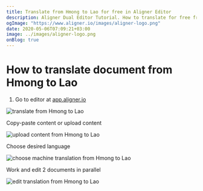 ```yaml
---
title: Translate from Hmong to Lao for free in Aligner Editor
description: Aligner Dual Editor Tutorial. How to translate for free from Hmong to Lao. Aligner is multilingual document management platform. 
ogImage: "https://www.aligner.io/images/aligner-logo.png"
date: 2020-05-06T07:09:21+03:00
image: ../images/aligner-logo.png
onBlog: true
---
```


# How to translate document from Hmong to Lao

1. Go to editor at [app.aligner.io](https://app.aligner.io "Aligner App web page")

![translate from Hmong to Lao](../aligner-blank-editor.png "translate from Hmong to Lao")

Copy-paste content or upload content

![upload content from Hmong to Lao](../aligner-uploaded-document.png "upload content from Hmong to Lao")

Choose desired language

![choose machine translation from Hmong to Lao](../aligner-language-dropdown.png "choose machine translation from Hmong to Lao")

Work and edit 2 documents in parallel

![edit translation from Hmong to Lao](../aligner-double-sitded-editor.png "edit translation from Hmong to Lao")

